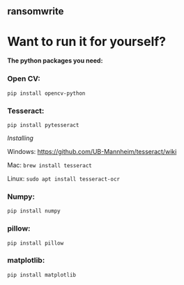 ## ransomwrite

# Want to run it for yourself?
**The python packages you need:**

### Open CV:
`pip install opencv-python`

### Tesseract: 
`pip install pytesseract`

*Installing*

Windows:
https://github.com/UB-Mannheim/tesseract/wiki

Mac:
`brew install tesseract`

Linux:
`sudo apt install tesseract-ocr`

### Numpy:
`pip install numpy`

### pillow:
`pip install pillow`

### matplotlib: 
`pip install matplotlib`